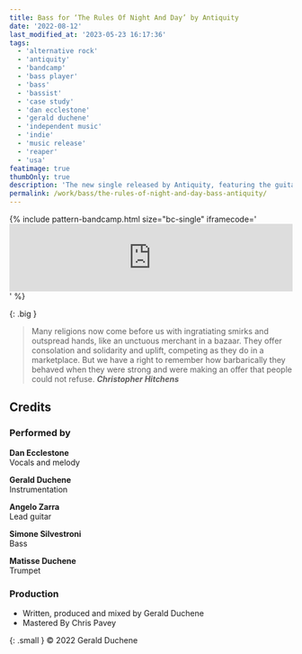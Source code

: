 ```yaml
---
title: Bass for ‘The Rules Of Night And Day’ by Antiquity
date: '2022-08-12'
last_modified_at: '2023-05-23 16:17:36'
tags:
  - 'alternative rock'
  - 'antiquity'
  - 'bandcamp'
  - 'bass player'
  - 'bass'
  - 'bassist'
  - 'case study'
  - 'dan ecclestone'
  - 'gerald duchene'
  - 'independent music'
  - 'indie'
  - 'music release'
  - 'reaper'
  - 'usa'
featimage: true
thumbOnly: true
description: 'The new single released by Antiquity, featuring the guitar work of Angelo Zarra and my bass.'
permalink: /work/bass/the-rules-of-night-and-day-bass-antiquity/
---
```

{% include pattern-bandcamp.html size="bc-single" iframecode='<iframe style="border: 0; width: 100%; height: 120px;" src="https://bandcamp.com/EmbeddedPlayer/track=416597860/size=large/bgcol=ffffff/linkcol=333333/tracklist=false/artwork=small/transparent=true/"><a href="https://sessions.antiquity-music.com/track/the-rules-of-night-and-day">The Rules Of Night And Day by Antiquity</a></iframe>' %}

{: .big }
> Many religions now come before us with ingratiating smirks and outspread hands, like an unctuous merchant in a bazaar. They offer consolation and solidarity and uplift, competing as they do in a marketplace. But we have a right to remember how barbarically they behaved when they were strong and were making an offer that people could not refuse.
> <cite>**Christopher Hitchens**</cite>

## Credits

### Performed by

**Dan Ecclestone**<br>
Vocals and melody

**Gerald Duchene**<br>
Instrumentation

**Angelo Zarra**<br>
Lead guitar

**Simone Silvestroni**<br>
Bass

**Matisse Duchene**<br>
Trumpet

### Production

- Written, produced and mixed by Gerald Duchene
- Mastered By Chris Pavey

{: .small }
&copy; 2022 Gerald Duchene
